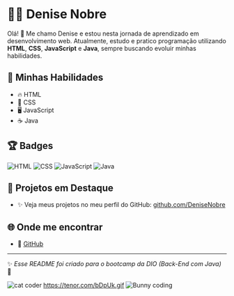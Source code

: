 # 👩‍💻 Denise Nobre

Olá! 👋 Me chamo Denise e estou nesta jornada de aprendizado em desenvolvimento web. Atualmente, estudo e pratico programação utilizando **HTML**, **CSS**, **JavaScript** e **Java**, sempre buscando evoluir minhas habilidades.

## 🚀 Minhas Habilidades
- 🔥 HTML
- 🎨 CSS
- 🖥️ JavaScript
- ☕ Java

## 🏆 Badges
![HTML](https://img.shields.io/badge/HTML-E34F26?style=for-the-badge&logo=html5&logoColor=white)
![CSS](https://img.shields.io/badge/CSS-1572B6?style=for-the-badge&logo=css3&logoColor=white)
![JavaScript](https://img.shields.io/badge/JavaScript-F7DF1E?style=for-the-badge&logo=javascript&logoColor=black)
![Java](https://img.shields.io/badge/Java-ED8B00?style=for-the-badge&logo=java&logoColor=white)

## 🚀 Projetos em Destaque
- ✨ Veja meus projetos no meu perfil do GitHub: [github.com/DeniseNobre](https://github.com/DeniseNobre)

## 🌐 Onde me encontrar
- 💼 [GitHub](https://github.com/DeniseNobre)

---

✨ *Esse README foi criado para o bootcamp da DIO (Back-End com Java)* 💙

![cat coder](https://media.giphy.com/media/JIX9t2j0ZTN9S/giphy.gif)
https://tenor.com/bDpUk.gif
![Bunny coding](https://media.tenor.com/I6kN-6X7nhAAAAAj/bunny-rabbit.gif)

